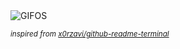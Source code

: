 <div align="justify">
<picture>
    <source media="(prefers-color-scheme: dark)" srcset="https://i.ibb.co/DppN7wB/output-gif.gif">
    <source media="(prefers-color-scheme: light)" srcset="https://i.ibb.co/DppN7wB/output-gif.gif">
    <img alt="GIFOS" src="https://i.ibb.co/DppN7wB/output-gif.gif">
</picture>

<sub><i>inspired from [x0rzavi/github-readme-terminal](https://github.com/x0rzavi/github-readme-terminal)</i></sub>

</div>

<!-- Image deletion URL: https://ibb.co/5FFd5sQ/a1dddc78facd41761825640ffcbda1b8 -->